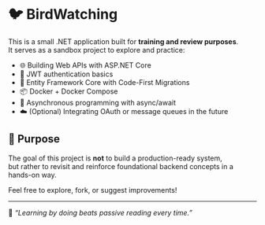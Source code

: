 # 🐦 BirdWatching

This is a small .NET application built for **training and review purposes**.  
It serves as a sandbox project to explore and practice:

- 🌐 Building Web APIs with ASP.NET Core
- 🔐 JWT authentication basics
- 💾 Entity Framework Core with Code-First Migrations
- 📦 Docker + Docker Compose
- 🔄 Asynchronous programming with async/await
- ☁️ (Optional) Integrating OAuth or message queues in the future

## 🚀 Purpose

The goal of this project is **not** to build a production-ready system,  
but rather to revisit and reinforce foundational backend concepts in a hands-on way.

Feel free to explore, fork, or suggest improvements!

---

🧠 *“Learning by doing beats passive reading every time.”*
